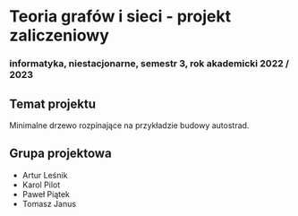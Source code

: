 # Teoria grafów i sieci - projekt zaliczeniowy

### informatyka, niestacjonarne, semestr 3, rok akademicki 2022 / 2023

## Temat projektu

Minimalne drzewo rozpinające na przykładzie budowy autostrad.

## Grupa projektowa

  * Artur Leśnik
  * Karol Pilot
  * Paweł Piątek
  * Tomasz Janus
